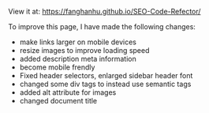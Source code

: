 View it at: https://fanghanhu.github.io/SEO-Code-Refector/

To improve this page, I have made the following changes:

* make links larger on mobile devices
* resize images to improve loading speed
* added description meta information
* become mobile frendly
* Fixed header selectors, enlarged sidebar header font
* changed some div tags to instead use semantic tags
* added alt attribute for images
* changed document title
